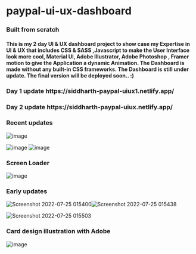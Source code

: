 # paypal-ui-ux-dashboard
<h3>Built from scratch </h3>
<h4>This is my 2 day UI & UX dashboard project to show case my Expertise in  UI & UX that includes CSS & SASS ,Javascript to make the User Interface look more cool, Material UI, Adobe Illustrator, Adobe Photoshop , Framer motion to give the Application a dynamic Animation. The Dashboard is made without any built-in CSS frameworks. The Dashboard is still under update. The final version will be deployed soon.. :)</h4>
<h3>Day 1 update https://siddharth-paypal-uiux1.netlify.app/  </h3> 
<h3>Day 2 update https://siddharth-paypal-uiux.netlify.app/  </h3>
<h3>Recent updates</h3>

![image](https://user-images.githubusercontent.com/62851444/180928815-e00d0701-8be8-402b-a78a-b31b814ffabb.png)

![image](https://user-images.githubusercontent.com/62851444/180860921-51560f82-74de-4959-9582-08228b32d5ac.png)
![image](https://user-images.githubusercontent.com/62851444/180860969-a8d0218b-48b5-4ab5-8bf5-14ae425e4451.png)
<h3>Screen Loader</h3> 

![image](https://user-images.githubusercontent.com/62851444/180864143-f8db390f-8c2d-4eee-b51e-c8434f9fa00d.png)


<h3>Early updates</h3> 

![Screenshot 2022-07-25 015400](https://user-images.githubusercontent.com/62851444/180665570-388c5eea-7997-4373-ad98-cf267298639f.png)![Screenshot 2022-07-25 015438](https://user-images.githubusercontent.com/62851444/180665573-5c8076a3-99ca-436b-94dc-cffc35ae81c5.png)

![Screenshot 2022-07-25 015503](https://user-images.githubusercontent.com/62851444/180665577-3dd3179e-a3c6-4fd2-9ee7-55d6b44ab296.png)

<h3>Card design illustration with Adobe</h3>

![image](https://user-images.githubusercontent.com/62851444/180849446-b9a66ef7-fd3c-43bd-8d30-ce12a5be6bd8.png)





